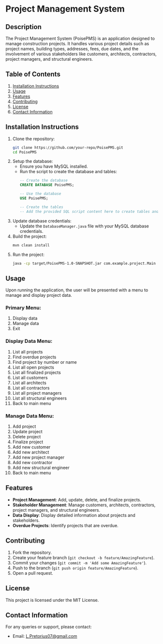 # Project Management System

## Description
The Project Management System (PoisePMS) is an application designed to manage construction projects. It handles various project details such as project names, building types, addresses, fees, due dates, and the involvement of various stakeholders like customers, architects, contractors, project managers, and structural engineers.

## Table of Contents
1. [Installation Instructions](#installation-instructions)
2. [Usage](#usage)
3. [Features](#features)
4. [Contributing](#contributing)
5. [License](#license)
6. [Contact Information](#contact-information)

## Installation Instructions
1. Clone the repository:
   ```sh
   git clone https://github.com/your-repo/PoisePMS.git
   cd PoisePMS
   ```
2. Setup the database:
   - Ensure you have MySQL installed.
   - Run the script to create the database and tables:
     ```sql
     -- Create the database
     CREATE DATABASE PoisePMS;

     -- Use the database
     USE PoisePMS;

     -- Create the tables
     -- Add the provided SQL script content here to create tables and insert sample data
     ```
3. Update database credentials:
   - Update the `DatabaseManager.java` file with your MySQL database credentials.
4. Build the project:
   ```sh
   mvn clean install
   ```
5. Run the project:
   ```sh
   java -cp target/PoisePMS-1.0-SNAPSHOT.jar com.example.project.Main
   ```

## Usage
Upon running the application, the user will be presented with a menu to manage and display project data.

### Primary Menu:
1. Display data
2. Manage data
3. Exit

### Display Data Menu:
1. List all projects
2. Find overdue projects
3. Find project by number or name
4. List all open projects
5. List all finalized projects
6. List all customers
7. List all architects
8. List all contractors
9. List all project managers
10. List all structural engineers
11. Back to main menu

### Manage Data Menu:
1. Add project
2. Update project
3. Delete project
4. Finalize project
5. Add new customer
6. Add new architect
7. Add new project manager
8. Add new contractor
9. Add new structural engineer
10. Back to main menu

## Features
- **Project Management**: Add, update, delete, and finalize projects.
- **Stakeholder Management**: Manage customers, architects, contractors, project managers, and structural engineers.
- **Data Display**: Display detailed information about projects and stakeholders.
- **Overdue Projects**: Identify projects that are overdue.

## Contributing
1. Fork the repository.
2. Create your feature branch (`git checkout -b feature/AmazingFeature`).
3. Commit your changes (`git commit -m 'Add some AmazingFeature'`).
4. Push to the branch (`git push origin feature/AmazingFeature`).
5. Open a pull request.

## License
This project is licensed under the MIT License.

## Contact Information
For any queries or support, please contact:
- Email: L.Pretorius07@gmail.com
```
